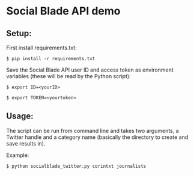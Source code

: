 # Social Blade API demo

## Setup:

First install requirements.txt: 

`$ pip install -r requirements.txt`

Save the Social Blade API user ID and access token as environment variables (these will be read by the Python script):

`$ export ID=<yourID>`

`$ export TOKEN=<yourtoken>`

## Usage:

The script can be run from command line and takes two arguments, a Twitter handle and a category name (basically the directory to create and save results in).

Example:

`$ python socialblade_twitter.py corintxt journalists`